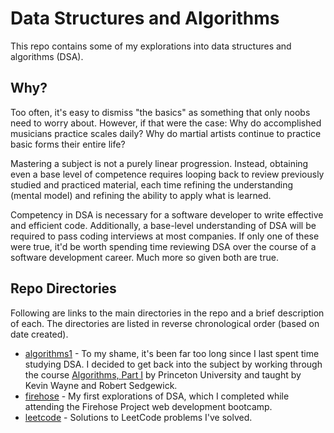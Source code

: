 # Data Structures and Algorithms

This repo contains some of my explorations into data structures and algorithms (DSA).

## Why?

Too often, it's easy to dismiss "the basics" as something that only noobs need to worry about. However, if that were the case: Why do accomplished musicians practice scales daily? Why do martial artists continue to practice basic forms their entire life?

Mastering a subject is not a purely linear progression. Instead, obtaining even a base level of competence requires looping back to review previously studied and practiced material, each time refining the understanding (mental model) and refining the ability to apply what is learned.

Competency in DSA is necessary for a software developer to write effective and efficient code. Additionally, a base-level understanding of DSA will be required to pass coding interviews at most companies. If only one of these were true, it'd be worth spending time reviewing DSA over the course of a software development career. Much more so given both are true.

## Repo Directories

Following are links to the main directories in the repo and a brief description of each. The directories are listed in reverse chronological order (based on date created).

-   [algorithms1](/algorithms1/) - To my shame, it's been far too long since I last spent time studying DSA. I decided to get back into the subject by working through the course [Algorithms, Part I](https://www.coursera.org/learn/algorithms-part1) by Princeton University and taught by Kevin Wayne and Robert Sedgewick.
-   [firehose](/firehose/) - My first explorations of DSA, which I completed while attending the Firehose Project web development bootcamp.
-   [leetcode](/leetcode/) - Solutions to LeetCode problems I've solved.
